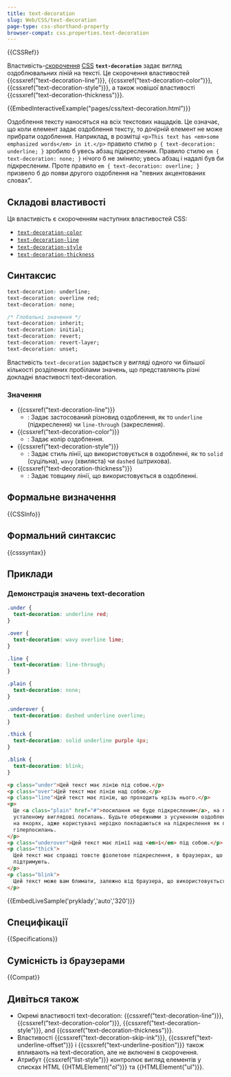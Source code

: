 ```yaml
---
title: text-decoration
slug: Web/CSS/text-decoration
page-type: css-shorthand-property
browser-compat: css.properties.text-decoration
---
```


{{CSSRef}}

Властивість-[скорочення](/uk/docs/Web/CSS/Shorthand_properties) [CSS](/uk/docs/Web/CSS) **`text-decoration`** задає вигляд оздоблювальних ліній на тексті. Це скорочення властивостей {{cssxref("text-decoration-line")}}, {{cssxref("text-decoration-color")}}, {{cssxref("text-decoration-style")}}, а також новішої властивості {{cssxref("text-decoration-thickness")}}.

{{EmbedInteractiveExample("pages/css/text-decoration.html")}}

Оздоблення тексту наносяться на всіх текстових нащадків. Це означає, що коли елемент задає оздоблення тексту, то дочірній елемент не може прибрати оздоблення. Наприклад, в розмітці `<p>This text has <em>some emphasized words</em> in it.</p>` правило стилю `p { text-decoration: underline; }` зробило б увесь абзац підкресленим. Правило стилю `em { text-decoration: none; }` нічого б не змінило; увесь абзац і надалі був би підкресленим. Проте правило `em { text-decoration: overline; }` призвело б до появи другого оздоблення на "певних акцентованих словах".

## Складові властивості

Ця властивість є скороченням наступних властивостей CSS:

- [`text-decoration-color`](/uk/docs/Web/CSS/text-decoration-color)
- [`text-decoration-line`](/uk/docs/Web/CSS/text-decoration-line)
- [`text-decoration-style`](/uk/docs/Web/CSS/text-decoration-style)
- [`text-decoration-thickness`](/uk/docs/Web/CSS/text-decoration-thickness)

## Синтаксис

```css
text-decoration: underline;
text-decoration: overline red;
text-decoration: none;

/* Глобальні значення */
text-decoration: inherit;
text-decoration: initial;
text-decoration: revert;
text-decoration: revert-layer;
text-decoration: unset;
```

Властивість `text-decoration` задається у вигляді одного чи більшої кількості розділених пробілами значень, що представляють різні докладні властивості text-decoration.

### Значення

- {{cssxref("text-decoration-line")}}
  - : Задає застосований різновид оздоблення, як то `underline` (підкреслення) чи `line-through` (закреслення).
- {{cssxref("text-decoration-color")}}
  - : Задає колір оздоблення.
- {{cssxref("text-decoration-style")}}
  - : Задає стиль лінії, що використовується в оздобленні, як то `solid` (суцільна), `wavy` (хвиляста) чи `dashed` (штрихова).
- {{cssxref("text-decoration-thickness")}}
  - : Задає товщину лінії, що використовується в оздобленні.

## Формальне визначення

{{CSSInfo}}

## Формальний синтаксис

{{csssyntax}}

## Приклади

### Демонстрація значень text-decoration

```css
.under {
  text-decoration: underline red;
}

.over {
  text-decoration: wavy overline lime;
}

.line {
  text-decoration: line-through;
}

.plain {
  text-decoration: none;
}

.underover {
  text-decoration: dashed underline overline;
}

.thick {
  text-decoration: solid underline purple 4px;
}

.blink {
  text-decoration: blink;
}
```

```html
<p class="under">Цей текст має лінію під собою.</p>
<p class="over">Цей текст має лінію над собою.</p>
<p class="line">Цей текст має лінію, що проходить крізь нього.</p>
<p>
  Це <a class="plain" href="#">посилання не буде підкресленим</a>, на противагу
  усталеному виглядові посилань. Будьте обережними з усуненням оздоблення тексту
  на якорях, адже користувачі нерідко покладаються на підкреслення як позначення
  гіперпосилань.
</p>
<p class="underover">Цей текст має лінії над <em>і</em> під собою.</p>
<p class="thick">
  Цей текст має справді товсте фіолетове підкреслення, в браузерах, що це
  підтримують.
</p>
<p class="blink">
  Цей текст може вам блимати, залежно від браузера, що використовується.
</p>
```

{{EmbedLiveSample('pryklady','auto','320')}}

## Специфікації

{{Specifications}}

## Сумісність із браузерами

{{Compat}}

## Дивіться також

- Окремі властивості text-decoration: {{cssxref("text-decoration-line")}}, {{cssxref("text-decoration-color")}}, {{cssxref("text-decoration-style")}}, and {{cssxref("text-decoration-thickness")}}.
- Властивості {{cssxref("text-decoration-skip-ink")}}, {{cssxref("text-underline-offset")}} і {{cssxref("text-underline-position")}} також впливають на text-decoration, але не включені в скорочення.
- Атрибут {{cssxref("list-style")}} контролює вигляд елементів у списках HTML {{HTMLElement("ol")}} та {{HTMLElement("ul")}}.
